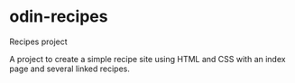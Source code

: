 # odin-recipes
Recipes project

A project to create a simple recipe site using HTML and CSS with an index page and several linked recipes.
